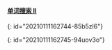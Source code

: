 #### [单词搜索 II](https://leetcode-cn.com/problems/word-search-ii/)
{: id="20210111162744-85b5zl6"}

{: id="20210111162745-94uov3o"}
